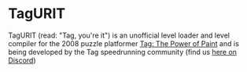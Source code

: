 # TagURIT
TagURIT (read: "Tag, you're it") is an unofficial level loader and level compiler for the 2008 puzzle platformer [Tag: The Power of Paint](https://www.digipen.edu/showcase/student-games/tag-the-power-of-paint) and is being developed by the Tag speedrunning community (find us [here on Discord](https://discord.gg/zw3TUEJ))